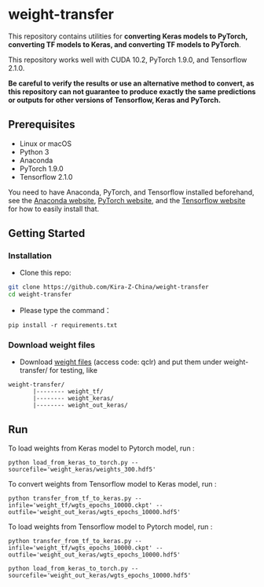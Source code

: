 # weight-transfer

This repository contains utilities for **converting Keras models to PyTorch, converting TF models to Keras, and converting TF models to PyTorch**.

This repository works well with CUDA 10.2, PyTorch 1.9.0, and Tensorflow 2.1.0.

**Be careful to verify the results or use an alternative method to convert, as this repository can not guarantee to produce exactly the same predictions or outputs for other versions of Tensorflow, Keras and PyTorch.**

## Prerequisites
- Linux or macOS
- Python 3
- Anaconda
- PyTorch 1.9.0
- Tensorflow 2.1.0

You need to have Anaconda, PyTorch, and Tensorflow installed beforehand, see the [Anaconda website](https://www.anaconda.com), [PyTorch website](https://www.pytorch.org), and the [Tensorflow website](https://tensorflow.google.cn) for how to easily install that.

## Getting Started
### Installation

- Clone this repo:
```bash
git clone https://github.com/Kira-Z-China/weight-transfer
cd weight-transfer
```
- Please type the command：
```
pip install -r requirements.txt
```
### Download weight files

- Download [weight files](https://pan.baidu.com/s/1UGfUyN8rx7_kbBbHfsgjEQ) (access code: qclr) and put them under weight-transfer/ for testing, like 
```
weight-transfer/
       |-------- weight_tf/
       |-------- weight_keras/
       |-------- weight_out_keras/
```

## Run

To load weights from Keras model to Pytorch model, run :

```
python load_from_keras_to_torch.py --sourcefile='weight_keras/weights_300.hdf5'
```

To convert weights from Tensorflow model to Keras model, run :

```
python transfer_from_tf_to_keras.py --infile='weight_tf/wgts_epochs_10000.ckpt' --outfile='weight_out_keras/wgts_epochs_10000.hdf5'
```
To load weights from Tensorflow model to Pytorch model, run :

```
python transfer_from_tf_to_keras.py --infile='weight_tf/wgts_epochs_10000.ckpt' --outfile='weight_out_keras/wgts_epochs_10000.hdf5'

python load_from_keras_to_torch.py --sourcefile='weight_out_keras/wgts_epochs_10000.hdf5'
```


